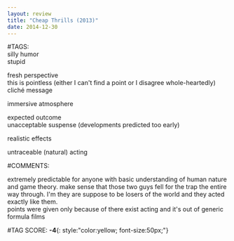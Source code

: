 ```yaml
---  
layout: review  
title: "Cheap Thrills (2013)"  
date: 2014-12-30  
---  
```

  
#TAGS:  
silly humor  
stupid  
  
fresh perspective  
this is pointless (either I can't find a point or I disagree whole-heartedly)  
cliché message  
  
immersive atmosphere  
  
expected outcome  
unacceptable suspense (developments predicted too early)  
  
realistic effects  
  
untraceable (natural) acting  
  
#COMMENTS:  
  
extremely predictable for anyone with basic understanding of human nature and game theory. make sense that those two guys fell for the trap the entire way through. I'm they are suppose to be losers of the world and they acted exactly like them.  
points were given only because of there exist acting and it's out of generic formula films  
  
  
  
  
  
#TAG SCORE: **-4**{: style:"color:yellow; font-size:50px;"}  
